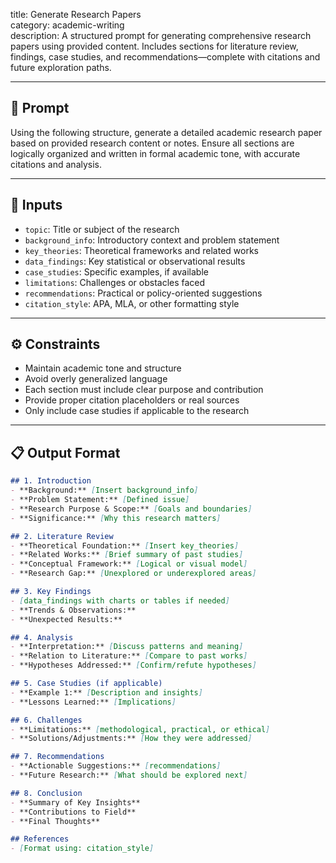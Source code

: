 title: Generate Research Papers  
category: academic-writing  
description: A structured prompt for generating comprehensive research papers using provided content. Includes sections for literature review, findings, case studies, and recommendations—complete with citations and future exploration paths.

---

## 🔧 Prompt

Using the following structure, generate a detailed academic research paper based on provided research content or notes. Ensure all sections are logically organized and written in formal academic tone, with accurate citations and analysis.

---

## 🧩 Inputs

- `topic`: Title or subject of the research  
- `background_info`: Introductory context and problem statement  
- `key_theories`: Theoretical frameworks and related works  
- `data_findings`: Key statistical or observational results  
- `case_studies`: Specific examples, if available  
- `limitations`: Challenges or obstacles faced  
- `recommendations`: Practical or policy-oriented suggestions  
- `citation_style`: APA, MLA, or other formatting style  

---

## ⚙️ Constraints

- Maintain academic tone and structure  
- Avoid overly generalized language  
- Each section must include clear purpose and contribution  
- Provide proper citation placeholders or real sources  
- Only include case studies if applicable to the research  

---

## 📋 Output Format

```markdown
## 1. Introduction  
- **Background:** [Insert background_info]  
- **Problem Statement:** [Defined issue]  
- **Research Purpose & Scope:** [Goals and boundaries]  
- **Significance:** [Why this research matters]  

## 2. Literature Review  
- **Theoretical Foundation:** [Insert key_theories]  
- **Related Works:** [Brief summary of past studies]  
- **Conceptual Framework:** [Logical or visual model]  
- **Research Gap:** [Unexplored or underexplored areas]  

## 3. Key Findings  
- [data_findings with charts or tables if needed]  
- **Trends & Observations:**  
- **Unexpected Results:**  

## 4. Analysis  
- **Interpretation:** [Discuss patterns and meaning]  
- **Relation to Literature:** [Compare to past works]  
- **Hypotheses Addressed:** [Confirm/refute hypotheses]  

## 5. Case Studies (if applicable)  
- **Example 1:** [Description and insights]  
- **Lessons Learned:** [Implications]  

## 6. Challenges  
- **Limitations:** [methodological, practical, or ethical]  
- **Solutions/Adjustments:** [How they were addressed]  

## 7. Recommendations  
- **Actionable Suggestions:** [recommendations]  
- **Future Research:** [What should be explored next]  

## 8. Conclusion  
- **Summary of Key Insights**  
- **Contributions to Field**  
- **Final Thoughts**  

## References  
- [Format using: citation_style]  
